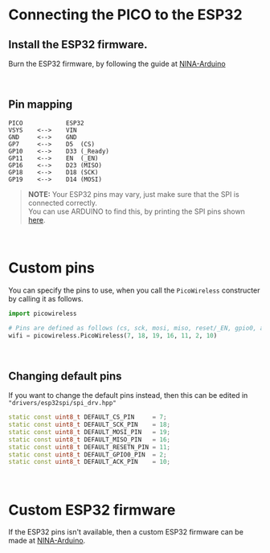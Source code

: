 # Connecting the PICO to the ESP32
## Install the ESP32 firmware.
Burn the ESP32 firmware, by following the guide at [NINA-Arduino](https://github.com/zzzbatmand/NINA-Arduino)  

<br>

## Pin mapping
```
PICO            ESP32
VSYS    <-->    VIN
GND     <-->    GND
GP7     <-->    D5  (CS)
GP10    <-->    D33 (_Ready)
GP11    <-->    EN  (_EN)
GP16    <-->    D23 (MISO)
GP18    <-->    D18 (SCK)
GP19    <-->    D14 (MOSI)
```
> **NOTE:** Your ESP32 pins may vary, just make sure that the SPI is connected correctly.  
> You can use ARDUINO to find this, by printing the SPI pins shown [here](Other/SPI-Pins/SPI-Pins.ino).

<br>

# Custom pins
You can specify the pins to use, when you call the `PicoWireless` constructer by calling it as follows.
```py
import picowireless

# Pins are defined as follows (cs, sck, mosi, miso, reset/_EN, gpio0, ack/_Ready)
wifi = picowireless.PicoWireless(7, 18, 19, 16, 11, 2, 10)
```

<br>

## Changing default pins
If you want to change the default pins instead, then this can be edited in `"drivers/esp32spi/spi_drv.hpp"`  
``` hpp
static const uint8_t DEFAULT_CS_PIN     = 7;
static const uint8_t DEFAULT_SCK_PIN    = 18;
static const uint8_t DEFAULT_MOSI_PIN   = 19;
static const uint8_t DEFAULT_MISO_PIN   = 16;
static const uint8_t DEFAULT_RESETN_PIN = 11;
static const uint8_t DEFAULT_GPIO0_PIN  = 2;
static const uint8_t DEFAULT_ACK_PIN    = 10;
```

<br>

# Custom ESP32 firmware
If the ESP32 pins isn't available, then a custom ESP32 firmware can be made at [NINA-Arduino](https://github.com/zzzbatmand/NINA-Arduino).
